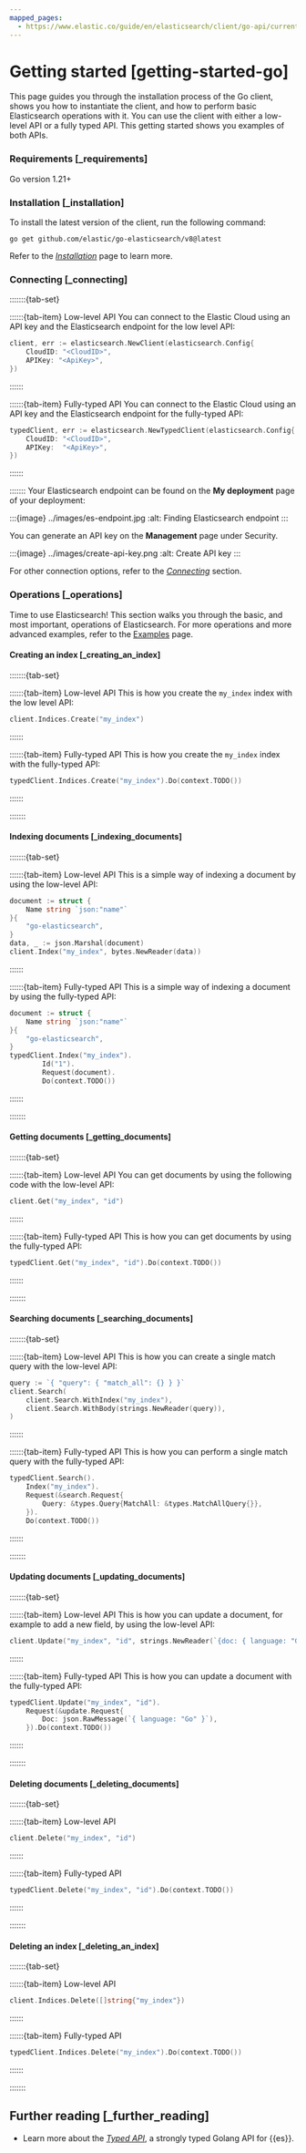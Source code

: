 ```yaml
---
mapped_pages:
  - https://www.elastic.co/guide/en/elasticsearch/client/go-api/current/getting-started-go.html
---
```


# Getting started [getting-started-go]

This page guides you through the installation process of the Go client, shows you how to instantiate the client, and how to perform basic Elasticsearch operations with it. You can use the client with either a low-level API or a fully typed API. This getting started shows you examples of both APIs.


### Requirements [_requirements]

Go version 1.21+


### Installation [_installation]

To install the latest version of the client, run the following command:

```shell
go get github.com/elastic/go-elasticsearch/v8@latest
```

Refer to the [*Installation*](/reference/installation.md) page to learn more.


### Connecting [_connecting]

:::::::{tab-set}

::::::{tab-item} Low-level API
You can connect to the Elastic Cloud using an API key and the Elasticsearch endpoint for the low level API:

```go
client, err := elasticsearch.NewClient(elasticsearch.Config{
    CloudID: "<CloudID>",
    APIKey: "<ApiKey>",
})
```
::::::

::::::{tab-item} Fully-typed API
You can connect to the Elastic Cloud using an API key and the Elasticsearch endpoint for the fully-typed API:

```go
typedClient, err := elasticsearch.NewTypedClient(elasticsearch.Config{
    CloudID: "<CloudID>",
    APIKey:  "<ApiKey>",
})
```
::::::

:::::::
Your Elasticsearch endpoint can be found on the **My deployment** page of your deployment:

:::{image} ../images/es-endpoint.jpg
:alt: Finding Elasticsearch endpoint
:::

You can generate an API key on the **Management** page under Security.

:::{image} ../images/create-api-key.png
:alt: Create API key
:::

For other connection options, refer to the [*Connecting*](/reference/connecting.md) section.


### Operations [_operations]

Time to use Elasticsearch! This section walks you through the basic, and most important, operations of Elasticsearch. For more operations and more advanced examples, refer to the [Examples](/reference/examples.md) page.


#### Creating an index [_creating_an_index]

:::::::{tab-set}

::::::{tab-item} Low-level API
This is how you create the `my_index` index with the low level API:

```go
client.Indices.Create("my_index")
```
::::::

::::::{tab-item} Fully-typed API
This is how you create the `my_index` index with the fully-typed API:

```go
typedClient.Indices.Create("my_index").Do(context.TODO())
```
::::::

:::::::

#### Indexing documents [_indexing_documents]

:::::::{tab-set}

::::::{tab-item} Low-level API
This is a simple way of indexing a document by using the low-level API:

```go
document := struct {
    Name string `json:"name"`
}{
    "go-elasticsearch",
}
data, _ := json.Marshal(document)
client.Index("my_index", bytes.NewReader(data))
```
::::::

::::::{tab-item} Fully-typed API
This is a simple way of indexing a document by using the fully-typed API:

```go
document := struct {
    Name string `json:"name"`
}{
    "go-elasticsearch",
}
typedClient.Index("my_index").
		Id("1").
		Request(document).
		Do(context.TODO())
```
::::::

:::::::

#### Getting documents [_getting_documents]

:::::::{tab-set}

::::::{tab-item} Low-level API
You can get documents by using the following code with the low-level API:

```go
client.Get("my_index", "id")
```
::::::

::::::{tab-item} Fully-typed API
This is how you can get documents by using the fully-typed API:

```go
typedClient.Get("my_index", "id").Do(context.TODO())
```
::::::

:::::::

#### Searching documents [_searching_documents]

:::::::{tab-set}

::::::{tab-item} Low-level API
This is how you can create a single match query with the low-level API:

```go
query := `{ "query": { "match_all": {} } }`
client.Search(
    client.Search.WithIndex("my_index"),
    client.Search.WithBody(strings.NewReader(query)),
)
```
::::::

::::::{tab-item} Fully-typed API
This is how you can perform a single match query with the fully-typed API:

```go
typedClient.Search().
    Index("my_index").
    Request(&search.Request{
        Query: &types.Query{MatchAll: &types.MatchAllQuery{}},
    }).
    Do(context.TODO())
```
::::::

:::::::

#### Updating documents [_updating_documents]

:::::::{tab-set}

::::::{tab-item} Low-level API
This is how you can update a document, for example to add a new field, by using the low-level API:

```go
client.Update("my_index", "id", strings.NewReader(`{doc: { language: "Go" }}`))
```
::::::

::::::{tab-item} Fully-typed API
This is how you can update a document with the fully-typed API:

```go
typedClient.Update("my_index", "id").
	Request(&update.Request{
        Doc: json.RawMessage(`{ language: "Go" }`),
    }).Do(context.TODO())
```
::::::

:::::::

#### Deleting documents [_deleting_documents]

:::::::{tab-set}

::::::{tab-item} Low-level API
```go
client.Delete("my_index", "id")
```
::::::

::::::{tab-item} Fully-typed API
```go
typedClient.Delete("my_index", "id").Do(context.TODO())
```
::::::

:::::::

#### Deleting an index [_deleting_an_index]

:::::::{tab-set}

::::::{tab-item} Low-level API
```go
client.Indices.Delete([]string{"my_index"})
```
::::::

::::::{tab-item} Fully-typed API
```go
typedClient.Indices.Delete("my_index").Do(context.TODO())
```
::::::

:::::::

## Further reading [_further_reading]

* Learn more about the [*Typed API*](/reference/typed-api.md), a strongly typed Golang API for {{es}}.
